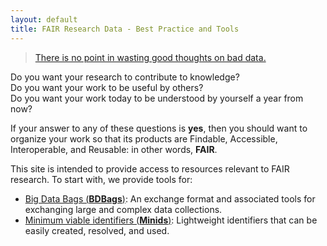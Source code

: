 ```yaml
---
layout: default
title: FAIR Research Data - Best Practice and Tools
---
```


> [There is no point in wasting good thoughts on bad data.](https://wellcome.ac.uk/news/sir-john-sulston-and-human-genome-project)


Do you want your research to contribute to knowledge?  
Do you want your work to be useful by others?  
Do you want your work today to be understood by yourself a year from now?

If your answer to any of these questions is **yes**,
then you should want to organize your work so that its products are
Findable, Accessible, Interoperable, and Reusable: in other words, **FAIR**.

This site is intended to provide access to resources relevant to FAIR research.
To start with, we provide tools for:

* [Big Data Bags (**BDBags**)](https://github.com/fair-research/bdbag): An exchange format and associated tools for exchanging large and complex data collections.
* [Minimum viable identifiers (**Minids**)](https://github.com/fair-research/minid): Lightweight identifiers that can be easily created, resolved, and used.
